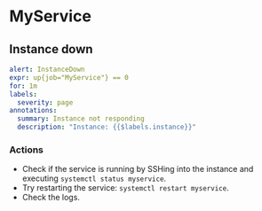 # MyService

## Instance down

```yaml
alert: InstanceDown
expr: up{job="MyService"} == 0
for: 1m
labels:
  severity: page
annotations:
  summary: Instance not responding
  description: "Instance: {{$labels.instance}}"
```

### Actions

- Check if the service is running by SSHing into the instance and executing `systemctl status myservice`.
- Try restarting the service: `systemctl restart myservice`.
- Check the logs.
